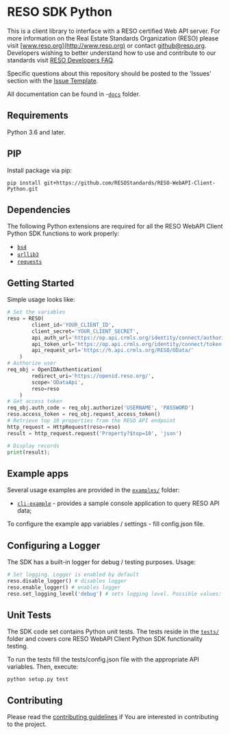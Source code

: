 # RESO SDK Python

This is a client library to interface with a RESO certified Web API server. For more information on the Real Estate Standards Organization (RESO) please visit [www.reso.org](http://www.reso.org) or contact [github@reso.org](mailto:github@reso.org). Developers wishing to better understand how to use and contribute to our standards visit [RESO Developers FAQ](https://www.reso.org/developer-faqs/working-with-github/).

Specific questions about this repository should be posted to the 'Issues' section with the [Issue Template](ISSUE_TEMPLATE.md). 

All documentation can be found in -[`docs`](https://github.com/RESOStandards/RESO-WebAPI-Client-Python/blob/master/docs/build/html/index.html) folder.

## Requirements

Python 3.6 and later.

## PIP

Install package via pip:
```
pip install git+https://github.com/RESOStandards/RESO-WebAPI-Client-Python.git
```

## Dependencies

The following Python extensions are required for all the RESO WebAPI Client Python SDK functions to work properly:

- [`bs4`](https://pypi.org/project/bs4/)
- [`urllib3`](https://pypi.org/project/urllib3/)
- [`requests`](https://pypi.org/project/requests/)


## Getting Started

Simple usage looks like:

```Python
# Set the variables
reso = RESO(
        client_id='YOUR_CLIENT_ID',
        client_secret='YOUR_CLIENT_SECRET',
        api_auth_url='https://op.api.crmls.org/identity/connect/authorize',
        api_token_url='https://op.api.crmls.org/identity/connect/token',
        api_request_url='https://h.api.crmls.org/RESO/OData/'
    )
# Authorize user
req_obj = OpenIDAuthentication(
        redirect_uri='https://openid.reso.org/',
        scope='ODataApi',
        reso=reso
    )
# Get access token
req_obj.auth_code = req_obj.authorize('USERNAME', 'PASSWORD')
reso.access_token = req_obj.request_access_token()
# Retrieve top 10 properties from the RESO API endpoint
http_request = HttpRequest(reso=reso)
result = http_request.request('Property?$top=10', 'json')

# Display records
print(result);
```

## Example apps

Several usage examples are provided in the [`examples/`](https://github.com/RESOStandards/RESO-WebAPI-Client-Python/tree/master/examples) folder:

- [`cli-example`](https://github.com/RESOStandards/RESO-WebAPI-Client-Python/blob/master/examples/cli_example.py) - provides a sample console application to query RESO API data;

To configure the example app variables / settings - fill config.json file.

## Configuring a Logger

The SDK has a built-in logger for debug / testing purposes. Usage:

```python
# Set logging. Logger is enabled by default
reso.disable_logger() # disables logger
reso.enable_logger() # enables logger
reso.set_logging_level('debug') # sets logging level. Possible values: 'debug', 'info', 'warning'

```

## Unit Tests

The SDK code set contains Python unit tests. The tests reside in the [`tests/`](https://github.com/RESOStandards/RESO-WebAPI-Client-Python/tree/master/tests) folder and covers core RESO WebAPI Client Python SDK functionality testing.

To run the tests fill the tests/config.json file with the appropriate API variables. Then, execute:

```
python setup.py test
```

## Contributing

Please read the [contributing guidelines](CONTRIBUTING.md) if You are interested in contributing to the project.
